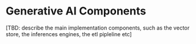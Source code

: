 # Generative AI Components

[TBD: describe the main implementation components, such as the vector store, the inferences engines, the etl pipleline etc]
